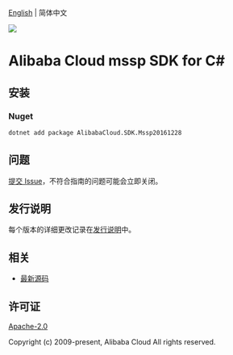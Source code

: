 [English](README.md) | 简体中文

![](https://aliyunsdk-pages.alicdn.com/icons/AlibabaCloud.svg)

# Alibaba Cloud mssp SDK for C#

## 安装

### Nuget

```bash
dotnet add package AlibabaCloud.SDK.Mssp20161228
```

## 问题

[提交 Issue](https://github.com/aliyun/alibabacloud-csharp-sdk/issues/new)，不符合指南的问题可能会立即关闭。

## 发行说明

每个版本的详细更改记录在[发行说明](./ChangeLog.md)中。

## 相关

* [最新源码](https://github.com/aliyun/alibabacloud-csharp-sdk/)

## 许可证

[Apache-2.0](http://www.apache.org/licenses/LICENSE-2.0)

Copyright (c) 2009-present, Alibaba Cloud All rights reserved.
